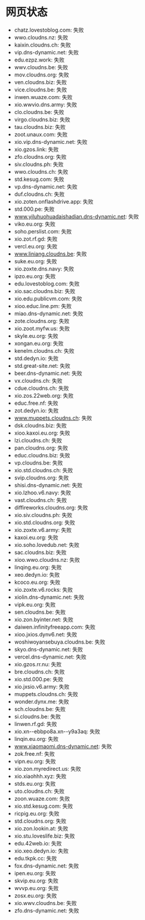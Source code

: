 # 网页状态
- chatz.lovestoblog.com: 失败
- wwo.cloudns.nz: 失败
- kaixin.cloudns.ch: 失败
- vip.dns-dynamic.net: 失败
- edu.ezpz.work: 失败
- wwv.cloudns.be: 失败
- mov.cloudns.org: 失败
- ven.cloudns.biz: 失败
- vice.cloudns.be: 失败
- inwen.wuaze.com: 失败
- xio.wwvio.dns.army: 失败
- clo.cloudns.be: 失败
- virgo.cloudns.biz: 失败
- tau.cloudns.biz: 失败
- zoot.unaux.com: 失败
- xio.vip.dns-dynamic.net: 失败
- xio.gzos.link: 失败
- zfo.cloudns.org: 失败
- siv.cloudns.ph: 失败
- wwo.cloudns.ch: 失败
- std.kesug.com: 失败
- vp.dns-dynamic.net: 失败
- duf.cloudns.ch: 失败
- xio.zoten.onflashdrive.app: 失败
- std.000.pe: 失败
- www.yiluhuohuadaishadian.dns-dynamic.net: 失败
- viko.eu.org: 失败
- soho.perslist.com: 失败
- xio.zot.rf.gd: 失败
- vercl.eu.org: 失败
- www.liniang.cloudns.be: 失败
- suke.eu.org: 失败
- xio.zoxte.dns.navy: 失败
- ipzo.eu.org: 失败
- edu.lovestoblog.com: 失败
- xio.sac.cloudns.biz: 失败
- xio.edu.publicvm.com: 失败
- xioo.educ.line.pm: 失败
- miao.dns-dynamic.net: 失败
- zote.cloudns.org: 失败
- xio.zoot.myfw.us: 失败
- skyle.eu.org: 失败
- xongan.eu.org: 失败
- kenelm.cloudns.ch: 失败
- std.dedyn.io: 失败
- std.great-site.net: 失败
- beer.dns-dynamic.net: 失败
- vx.cloudns.ch: 失败
- cdue.cloudns.ch: 失败
- xio.zos.22web.org: 失败
- educ.free.nf: 失败
- zot.dedyn.io: 失败
- www.muppets.cloudns.ch: 失败
- dsk.cloudns.biz: 失败
- xioo.kaxoi.eu.org: 失败
- lzi.cloudns.ch: 失败
- pan.cloudns.org: 失败
- educ.cloudns.biz: 失败
- vp.cloudns.be: 失败
- xio.std.cloudns.ch: 失败
- svip.cloudns.org: 失败
- shisi.dns-dynamic.net: 失败
- xio.lzhoo.v6.navy: 失败
- vast.cloudns.ch: 失败
- diffireworks.cloudns.org: 失败
- xio.siv.cloudns.ph: 失败
- xio.std.cloudns.org: 失败
- xio.zoxte.v6.army: 失败
- kaxoi.eu.org: 失败
- xio.soho.lovedub.net: 失败
- sac.cloudns.biz: 失败
- xioo.wwo.cloudns.nz: 失败
- linqing.eu.org: 失败
- xeo.dedyn.io: 失败
- kcoco.eu.org: 失败
- xio.zoxte.v6.rocks: 失败
- xiolin.dns-dynamic.net: 失败
- vipk.eu.org: 失败
- sen.cloudns.be: 失败
- xio.zon.byinter.net: 失败
- daiwen.infinityfreeapp.com: 失败
- xioo.jxios.dynv6.net: 失败
- woshiwoyansebuya.cloudns.be: 失败
- skyo.dns-dynamic.net: 失败
- vercel.dns-dynamic.net: 失败
- xio.gzos.rr.nu: 失败
- bre.cloudns.ch: 失败
- xio.std.000.pe: 失败
- xio.jxsio.v6.army: 失败
- muppets.cloudns.ch: 失败
- wonder.dynx.me: 失败
- sch.cloudns.be: 失败
- si.cloudns.be: 失败
- linwen.rf.gd: 失败
- xio.xn--ebbpo8a.xn--y9a3aq: 失败
- linqin.eu.org: 失败
- www.xiaomaomi.dns-dynamic.net: 失败
- zok.free.nf: 失败
- vipn.eu.org: 失败
- xio.zon.myredirect.us: 失败
- xio.xiaohhh.xyz: 失败
- stds.eu.org: 失败
- uto.cloudns.ch: 失败
- zoon.wuaze.com: 失败
- xio.std.kesug.com: 失败
- ricpig.eu.org: 失败
- std.cloudns.org: 失败
- xio.zon.lookin.at: 失败
- xio.stu.loveslife.biz: 失败
- edu.42web.io: 失败
- xio.xeo.dedyn.io: 失败
- edu.tkpk.cc: 失败
- fox.dns-dynamic.net: 失败
- ipen.eu.org: 失败
- skvip.eu.org: 失败
- wvvp.eu.org: 失败
- zosx.eu.org: 失败
- xio.wwv.cloudns.be: 失败
- zfo.dns-dynamic.net: 失败
